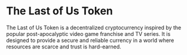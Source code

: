 # The Last of Us Token

The Last of Us Token is a decentralized cryptocurrency inspired by the popular post-apocalyptic video game franchise and TV series. It is designed to provide a secure and reliable currency in a world where resources are scarce and trust is hard-earned.
